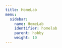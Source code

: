 ```yaml
---
title: HomeLab
menu:
  sidebar:
    name: HomeLab
    identifier: homelab
    parent: hobby
    weight: 10
---
```

